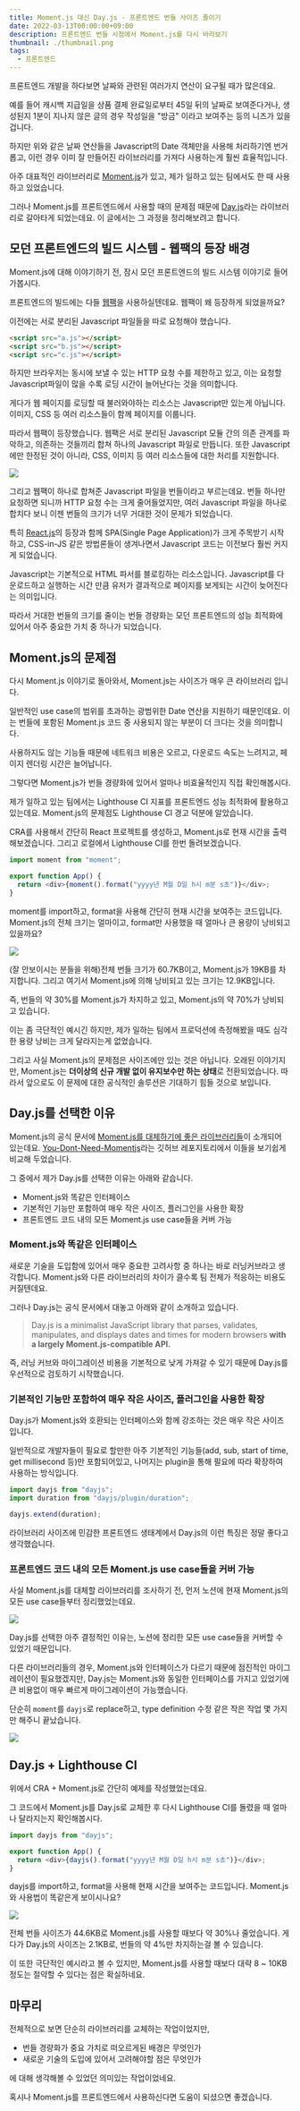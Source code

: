 ```yaml
---
title: Moment.js 대신 Day.js - 프론트엔드 번들 사이즈 줄이기
date: 2022-03-13T00:00:00+09:00
description: 프론트엔드 번들 시점에서 Moment.js를 다시 바라보기
thumbnail: ./thumbnail.png
tags:
  - 프론트엔드
---
```


프론트엔드 개발을 하다보면 날짜와 관련된 여러가지 연산이 요구될 때가 많은데요.

예를 들어 캐시백 지급일을 상품 결제 완료일로부터 45일 뒤의 날짜로 보여준다거나, 생성된지 1분이 지나지 않은 글의 경우 작성일을 "방금" 이라고 보여주는 등의 니즈가 있을겁니다.

하지만 위와 같은 날짜 연산들을 Javascript의 Date 객체만을 사용해 처리하기엔 번거롭고, 이런 경우 이미 잘 만들어진 라이브러리를 가져다 사용하는게 훨씬 효율적입니다.

아주 대표적인 라이브러리로 [Moment.js](https://momentjs.com)가 있고, 제가 일하고 있는 팀에서도 한 때 사용하고 있었습니다.

그러나 Moment.js를 프론트엔드에서 사용할 때의 문제점 때문에 [Day.js](https://day.js.org)라는 라이브러리로 갈아타게 되었는데요. 이 글에서는 그 과정을 정리해보려고 합니다.

## 모던 프론트엔드의 빌드 시스템 - 웹팩의 등장 배경

Moment.js에 대해 이야기하기 전, 잠시 모던 프론트엔드의 빌드 시스템 이야기로 들어가봅시다.

프론트엔드의 빌드에는 다들 [웹팩](https://webpack.kr)을 사용하실텐데요. 웹팩이 왜 등장하게 되었을까요?

이전에는 서로 분리된 Javascript 파일들을 따로 요청해야 했습니다.

```html
<script src="a.js"></script>
<script src="b.js"></script>
<script src="c.js"></script>
```

하지만 브라우저는 동시에 보낼 수 있는 HTTP 요청 수를 제한하고 있고, 이는 요청할 Javascript파일이 많을 수록 로딩 시간이 늘어난다는 것을 의미합니다.

게다가 웹 페이지를 로딩할 때 불러와야하는 리소스는 Javascript만 있는게 아닙니다. 이미지, CSS 등 여러 리소스들이 함께 페이지를 이룹니다.

따라서 웹팩이 등장했습니다. 웹팩은 서로 분리된 Javascript 모듈 간의 의존 관계를 파악하고, 의존하는 것들끼리 합쳐 하나의 Javascript 파일로 만듭니다. 또한 Javascript에만 한정된 것이 아니라, CSS, 이미지 등 여러 리소스들에 대한 처리를 지원합니다.

![](./images/posts/2022-03-13-dayjs-instead-of-momentjs/webpack-bundle.png)

그리고 웹팩이 하나로 합쳐준 Javascript 파일을 번들이라고 부르는데요. 번들 하나만 요청하면 되니까 HTTP 요청 수는 크게 줄어들었지만, 여러 Javascript 파일을 하나로 합치다 보니 이젠 번들의 크기가 너무 거대한 것이 문제가 되었습니다.

특히 [React.js](https://ko.reactjs.org)의 등장과 함께 SPA(Single Page Application)가 크게 주목받기 시작하고, CSS-in-JS 같은 방법론들이 생겨나면서 Javascript 코드는 이전보다 훨씬 커지게 되었습니다.

Javascript는 기본적으로 HTML 파서를 블로킹하는 리소스입니다. Javascript를 다운로드하고 실행하는 시간 만큼 유저가 결과적으로 페이지를 보게되는 시간이 늦어진다는 의미입니다.

따라서 거대한 번들의 크기를 줄이는 번들 경량화는 모던 프론트엔드의 성능 최적화에 있어서 아주 중요한 가치 중 하나가 되었습니다.

## Moment.js의 문제점

다시 Moment.js 이야기로 돌아와서, Moment.js는 사이즈가 매우 큰 라이브러리 입니다.

일반적인 use case의 범위를 초과하는 광범위한 Date 연산을 지원하기 때문인데요. 이는 번들에 포함된 Moment.js 코드 중 사용되지 않는 부분이 더 크다는 것을 의미합니다.

사용하지도 않는 기능들 때문에 네트워크 비용은 오르고, 다운로드 속도는 느려지고, 페이지 렌더링 시간은 늘어납니다.

그렇다면 Moment.js가 번들 경량화에 있어서 얼마나 비효율적인지 직접 확인해봅시다.

제가 일하고 있는 팀에서는 Lighthouse CI 지표를 프론트엔드 성능 최적화에 활용하고 있는데요. Moment.js의 문제점도 Lighthouse CI 경고 덕분에 알았습니다.

CRA를 사용해서 간단히 React 프로젝트를 생성하고, Moment.js로 현재 시간을 출력해보겠습니다. 그리고 로컬에서 Lighthouse CI를 한번 돌려보겠습니다.

```javascript
import moment from "moment";

export function App() {
  return <div>{moment().format("yyyy년 M월 D일 h시 m분 s초")}</div>;
}
```

moment를 import하고, format을 사용해 간단히 현재 시간을 보여주는 코드입니다. Moment.js의 전체 크기는 얼마이고, format만 사용했을 때 얼마나 큰 용량이 낭비되고 있을까요?

![](./images/posts/2022-03-13-dayjs-instead-of-momentjs/moment-lighthouse-result.png)

(잘 안보이시는 분들을 위해)전체 번들 크기가 60.7KB이고, Moment.js가 19KB를 차지합니다. 그리고 여기서 Moment.js에 의해 낭비되고 있는 크기는 12.9KB입니다.

즉, 번들의 약 30%를 Moment.js가 차지하고 있고, Moment.js의 약 70%가 낭비되고 있습니다.

이는 좀 극단적인 예시긴 하지만, 제가 일하는 팀에서 프로덕션에 측정해봤을 때도 심각한 용량 낭비는 크게 달라지는게 없었습니다.

그리고 사실 Moment.js의 문제점은 사이즈에만 있는 것은 아닙니다. 오래된 이야기지만, Moment.js는 **더이상의 신규 개발 없이 유지보수만 하는 상태**로 전환되었습니다. 따라서 앞으로도 이 문제에 대한 공식적인 솔루션은 기대하기 힘들 것으로 보입니다.

## Day.js를 선택한 이유

Moment.js의 공식 문서에 [Moment.js를 대체하기에 좋은 라이브러리들](https://momentjs.com/docs/#/-project-status/recommendations/)이 소개되어 있는데요. [You-Dont-Need-Momentjs](https://github.com/you-dont-need/You-Dont-Need-Momentjs)라는 깃허브 레포지토리에서 이들을 보기쉽게 비교해 두었습니다.

그 중에서 제가 Day.js를 선택한 이유는 아래와 같습니다.

- Moment.js와 똑같은 인터페이스
- 기본적인 기능만 포함하여 매우 작은 사이즈, 플러그인을 사용한 확장
- 프론트엔드 코드 내의 모든 Moment.js use case들을 커버 가능

### Moment.js와 똑같은 인터페이스

새로운 기술을 도입함에 있어서 매우 중요한 고려사항 중 하나는 바로 러닝커브라고 생각합니다. Moment.js와 다른 라이브러리의 차이가 클수록 팀 전체가 적응하는 비용도 커질텐데요.

그러나 Day.js는 공식 문서에서 대놓고 아래와 같이 소개하고 있습니다.

> Day.js is a minimalist JavaScript library that parses, validates, manipulates, and displays dates and times for modern browsers **with a largely Moment.js-compatible API.**

즉, 러닝 커브와 마이그레이션 비용을 기본적으로 낮게 가져갈 수 있기 때문에 Day.js를 우선적으로 검토하기 시작했습니다.

### 기본적인 기능만 포함하여 매우 작은 사이즈, 플러그인을 사용한 확장

Day.js가 Moment.js와 호환되는 인터페이스와 함께 강조하는 것은 매우 작은 사이즈입니다.

일반적으로 개발자들이 필요로 할만한 아주 기본적인 기능들(add, sub, start of time, get millisecond 등)만 포함되어있고, 나머지는 plugin을 통해 필요에 따라 확장하여 사용하는 방식입니다.

```typescript
import dayjs from "dayjs";
import duration from "dayjs/plugin/duration";

dayjs.extend(duration);
```

라이브러리 사이즈에 민감한 프론트엔드 생태계에서 Day.js의 이런 특징은 정말 좋다고 생각했습니다.

### 프론트엔드 코드 내의 모든 Moment.js use case들을 커버 가능

사실 Moment.js를 대체할 라이브러리를 조사하기 전, 먼저 노션에 현재 Moment.js의 모든 use case들부터 정리했었는데요.

![](./images/posts/2022-03-13-dayjs-instead-of-momentjs/moment-usecase-notion.png)

Day.js를 선택한 아주 결정적인 이유는, 노션에 정리한 모든 use case들을 커버할 수 있었기 때문입니다.

다른 라이브러리들의 경우, Moment.js와 인터페이스가 다르기 때문에 점진적인 마이그레이션이 필요했겠지만, Day.js는 Moment.js와 동일한 인터페이스를 가지고 있었기에 큰 비용없이 매우 빠르게 마이그레이션이 가능했습니다.

단순히 `moment`를 `dayjs`로 replace하고, type definition 수정 같은 작은 작업 몇 가지만 해주니 끝났습니다.

![](./images/posts/2022-03-13-dayjs-instead-of-momentjs/moment-dayjs-replace.png)

## Day.js + Lighthouse CI

위에서 CRA + Moment.js로 간단히 예제를 작성했었는데요.

그 코드에서 Moment.js를 Day.js로 교체한 후 다시 Lighthouse CI를 돌렸을 때 얼마나 달라지는지 확인해봅시다.

```javascript
import dayjs from "dayjs";

export function App() {
  return <div>{dayjs().format("yyyy년 M월 D일 h시 m분 s초")}</div>;
}
```

dayjs를 import하고, format을 사용해 현재 시간을 보여주는 코드입니다. Moment.js와 사용법이 똑같은게 보이시나요?

![](./images/posts/2022-03-13-dayjs-instead-of-momentjs/dayjs-lighthouse-result.png)

전체 번들 사이즈가 44.6KB로 Moment.js를 사용할 때보다 약 30%나 줄었습니다. 게다가 Day.js의 사이즈는 2.1KB로, 번들의 약 4%만 차지하는걸 볼 수 있습니다.

이 또한 극단적인 예시라고 볼 수 있지만, Moment.js를 사용할 때보다 대략 8 ~ 10KB 정도는 절약할 수 있다는 점은 확실하네요.

## 마무리

전체적으로 보면 단순히 라이브러리를 교체하는 작업이었지만,

- 번들 경량화가 중요 가치로 떠오르게된 배경은 무엇인가
- 새로운 기술의 도입에 있어서 고려해야할 점은 무엇인가

에 대해 생각해볼 수 있었던 의미있는 작업이었네요.

혹시나 Moment.js를 프론트엔드에서 사용하신다면 도움이 되셨으면 좋겠습니다.
